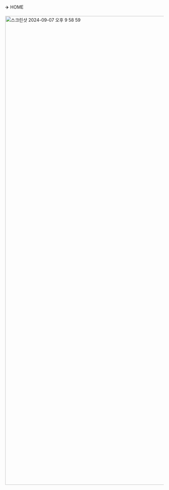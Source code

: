 ✈️ HOME

<img width="1491" alt="스크린샷 2024-09-07 오후 9 58 59" src="https://github.com/user-attachments/assets/ebb867c2-ba00-45b5-9e21-ca3e904d5481">

